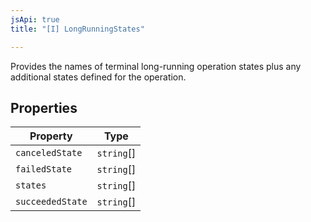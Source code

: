 ```yaml
---
jsApi: true
title: "[I] LongRunningStates"

---
```

Provides the names of terminal long-running operation states plus any
 additional states defined for the operation.

## Properties

| Property | Type |
| ------ | ------ |
| `canceledState` | `string`[] |
| `failedState` | `string`[] |
| `states` | `string`[] |
| `succeededState` | `string`[] |
